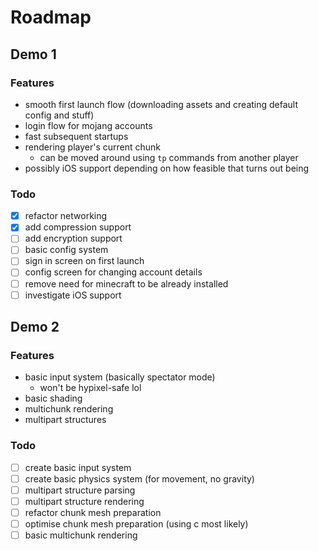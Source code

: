 # Roadmap

## Demo 1

### Features

- smooth first launch flow (downloading assets and creating default config and stuff)
- login flow for mojang accounts
- fast subsequent startups
- rendering player's current chunk
  - can be moved around using ```tp``` commands from another player
- possibly iOS support depending on how feasible that turns out being

### Todo

- [x] refactor networking
- [x] add compression support
- [ ] add encryption support
- [ ] basic config system
- [ ] sign in screen on first launch
- [ ] config screen for changing account details
- [ ] remove need for minecraft to be already installed
- [ ] investigate iOS support

## Demo 2

### Features

- basic input system (basically spectator mode)
  - won't be hypixel-safe lol
- basic shading
- multichunk rendering
- multipart structures

### Todo

- [ ] create basic input system
- [ ] create basic physics system (for movement, no gravity)
- [ ] multipart structure parsing
- [ ] multipart structure rendering
- [ ] refactor chunk mesh preparation
- [ ] optimise chunk mesh preparation (using c most likely)
- [ ] basic multichunk rendering